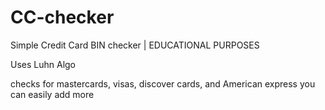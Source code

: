# CC-checker
Simple Credit Card BIN checker | EDUCATIONAL PURPOSES

Uses Luhn Algo

checks for mastercards, visas, discover cards, and American express you can easily add more
